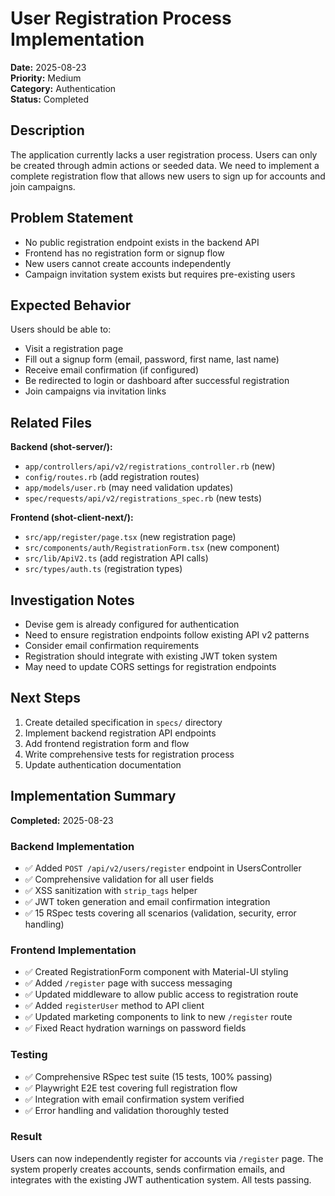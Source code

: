 # User Registration Process Implementation

**Date:** 2025-08-23  
**Priority:** Medium  
**Category:** Authentication  
**Status:** Completed

## Description

The application currently lacks a user registration process. Users can only be created through admin actions or seeded data. We need to implement a complete registration flow that allows new users to sign up for accounts and join campaigns.

## Problem Statement

- No public registration endpoint exists in the backend API
- Frontend has no registration form or signup flow
- New users cannot create accounts independently
- Campaign invitation system exists but requires pre-existing users

## Expected Behavior

Users should be able to:
- Visit a registration page
- Fill out a signup form (email, password, first name, last name)
- Receive email confirmation (if configured)
- Be redirected to login or dashboard after successful registration
- Join campaigns via invitation links

## Related Files

**Backend (shot-server/):**
- `app/controllers/api/v2/registrations_controller.rb` (new)
- `config/routes.rb` (add registration routes)
- `app/models/user.rb` (may need validation updates)
- `spec/requests/api/v2/registrations_spec.rb` (new tests)

**Frontend (shot-client-next/):**
- `src/app/register/page.tsx` (new registration page)
- `src/components/auth/RegistrationForm.tsx` (new component)
- `src/lib/ApiV2.ts` (add registration API calls)
- `src/types/auth.ts` (registration types)

## Investigation Notes

- Devise gem is already configured for authentication
- Need to ensure registration endpoints follow existing API v2 patterns
- Consider email confirmation requirements
- Registration should integrate with existing JWT token system
- May need to update CORS settings for registration endpoints

## Next Steps

1. Create detailed specification in `specs/` directory
2. Implement backend registration API endpoints
3. Add frontend registration form and flow
4. Write comprehensive tests for registration process
5. Update authentication documentation

## Implementation Summary

**Completed:** 2025-08-23

### Backend Implementation
- ✅ Added `POST /api/v2/users/register` endpoint in UsersController
- ✅ Comprehensive validation for all user fields
- ✅ XSS sanitization with `strip_tags` helper
- ✅ JWT token generation and email confirmation integration
- ✅ 15 RSpec tests covering all scenarios (validation, security, error handling)

### Frontend Implementation  
- ✅ Created RegistrationForm component with Material-UI styling
- ✅ Added `/register` page with success messaging
- ✅ Updated middleware to allow public access to registration route
- ✅ Added `registerUser` method to API client
- ✅ Updated marketing components to link to new `/register` route
- ✅ Fixed React hydration warnings on password fields

### Testing
- ✅ Comprehensive RSpec test suite (15 tests, 100% passing)
- ✅ Playwright E2E test covering full registration flow
- ✅ Integration with email confirmation system verified
- ✅ Error handling and validation thoroughly tested

### Result
Users can now independently register for accounts via `/register` page. The system properly creates accounts, sends confirmation emails, and integrates with the existing JWT authentication system. All tests passing.
